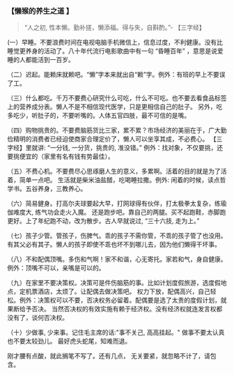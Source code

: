 ### 【懒猴的养生之道 】

>  “人之初, 性本懒。勤补搓，懒添福。得与失，自斟酌。”- 【三字经】

 (一）早睡。不要浪费时间在电视电脑手机微信上，信息过度，不利健康。没有比睡觉更养身的活动了。八十年代流行电影歌曲中有一句 “昏睡百年” ，意思是说爱睡的人都能活到一百岁。
 
（二）迟起。能赖床就赖吧。“懒”字本来就出自“赖”字。例外：有班的早上不要误了工。

（三）什么都吃。千万不要费心研究什么可吃，什么不可吃。也不要去看食品标签上的营养成分表。懒人不是不相信现代医学，只是更相信自己的肚子。
另外，吃多吃少，听肚子的，不要听嘴的。人体五官四肢，最不可信的是嘴。

（四）购物挑贵的。不要费脑筋货比三家，累不累？市场经济的美丽在于，广大勤俭精明的消费者已经迫使商家合理定价了，懒人可以坐享其成，不必费心。
【三字经】里就讲: “一分钱, 一分货，挑贵的, 准没错。”  例外：找对象，不仅要挑，还要挑便宜的（家里有名有钱有势最佳）。

（五）不费心机。不要费尽心思琢磨人生的意义，多累啊。活着的目的就是为了活着，简单一点吧。
生活就是柴米油盐醋，吃喝睡拉撒。例外: 闲着的时候，读点哲学书。五谷养身，三教养心。

（六）简易健身。打高尔夫球要起大早，打网球得有伙伴，打太极拳太复杂，练瑜伽难度大, 练气功会走火入魔。
还是跑步吧。靠自己的两腿。买不起跑鞋，赤脚跑更好。上了年纪跑不动，改为散步。古人早就说过, “三十六技, 走为上。”

（七）孩子少管。管孩子，伤脾气。乖的孩子不需你管，不乖的孩子管了也没用。
有其父必有其子。懒人的孩子即使不乖也坏不到哪儿去，因为他们懒得干坏事。

（八）不和配偶顶嘴。多伤和气啊！家不和谐，心无寄托。家若和气，身自健康。例外：顶嘴不可以，亲嘴是可以的。

（九）在家里不要决策权。决策可是件伤脑筋的事。比如计划度假旅游，选度假地点，定机票酒店，太烦了。让配偶去做决策吧。
权力下放，配偶高兴，自己轻松。例外：决策权可以不要，否决权务必留着。配偶要是选了太贵的度假计划，就果断给予否决。
当然否决权的有效实施有赖于经济权。没有经济权就连发言权都没有了，谈何否决权。

（十）少做事, 少来事。记住毛主席的话:"事不关己, 高高挂起。" 做事不要太认真也不要太较劲儿。
最好虎头蛇尾，知难而退。

刚才腰有点酸，就此搁笔不写了。还有几点， 无关要紧，就忽略不计了，请包含。
